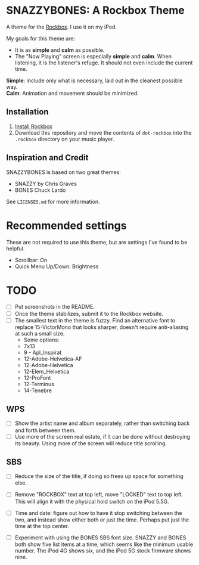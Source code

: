 # SNAZZYBONES: A Rockbox Theme

A theme for the [Rockbox](https://en.wikipedia.org/wiki/Rockbox). I use it on my iPod.

My goals for this theme are:
- It is as **simple** and **calm** as possible.
- The "Now Playing" screen is especially **simple** and **calm**. When listening, it is the listener's refuge. It should not even include the current time.


**Simple**: include only what is necessary, laid out in the cleanest possible way.  
**Calm**: Animation and movement should be minimized.


## Installation

1. [Install Rockbox](https://www.rockbox.org/download/)
1. Download this repository and move the contents of `dot-rockbox` into the `.rockbox` directory on your music player.

## Inspiration and Credit

SNAZZYBONES is based on two great themes:
- SNAZZY by Chris Graves
- BONES Chuck Lardo

See `LICENSES.md` for more information.

# Recommended settings

These are not required to use this theme, but are settings I've found to be helpful.
- Scrollbar: On
- Quick Menu Up/Down: Brightness


# TODO

- [ ] Put screenshots in the README.
- [ ] Once the theme stabilizes, submit it to the Rockbox website.
- [ ] The smallest text in the theme is fuzzy. Find an alternative font to replace 15-VictorMono that looks sharper, doesn't require anti-aliasing at such a small size.
    - Some options:
    - 7x13
    - 9 - Apl_Inspirat
    - 12-Adobe-Helvetica-AF
    - 12-Adobe-Helvetica
    - 12-Elem_Helvetica
    - 12-ProFont
    - 12-Terminus
    - 14-Tenebre


## WPS
- [ ] Show the artist name and album separately, rather than switching back and forth between them.
- [ ] Use more of the screen real estate, if it can be done without destroying its beauty. Using more of the screen will reduce title scrolling.

## SBS
- [ ] Reduce the size of the title, if doing so frees up space for something else.
- [ ] Remove "ROCKBOX" text at top left, move "LOCKED" text to top left. This will align it with the physical hold switch on the iPod 5.5G.
- [ ] Time and date: figure out how to have it stop switching between the two, and instead show either both or just the time. Perhaps put just the time at the top center.
- [ ] Experiment with using the BONES SBS font size. SNAZZY and BONES both show five list items at a time, which seems like the minimum usable number. The iPod 4G shows six, and the iPod 5G stock firmware shows nine.


